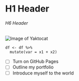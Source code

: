 # H1 Header
###### H6 Header
![Image of Yaktocat](https://octodex.github.com/images/yaktocat.png)

```
df <- df %>%
  mutate(var = x1 + x2)
```

- [ ] Turn on GitHub Pages
- [ ] Outline my portfolio
- [ ] Introduce myself to the world
